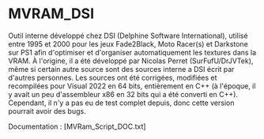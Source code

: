 # MVRAM_DSI
Outil interne développé chez DSI (Delphine Software International), utilisé entre 1995 et 2000 pour les jeux Fade2Black, Moto Racer(s) et Darkstone sur PS1 afin d'optimiser et d'organiser automatiquement les textures dans la VRAM. À l'origine, il a été développé par Nicolas Perret (SurFufU/DrJVTek), même si certain autre source sont des sources interne a DSI écrit par d'autres personnes. Les sources ont été corrigées, modifiées et recompilées pour Visual 2022 en 64 bits, entièrement en C++ (à l'époque, il y avait un peu d'assembleur x86 en 32 bits qui a été converti en C++). Cependant, il n'y a pas eu de test complet depuis, donc cette version pourrait avoir des bugs. 

Documentation : 
[MVRam_Script_DOC.txt]

